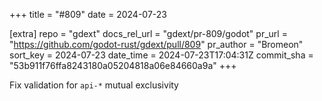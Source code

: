+++
title = "#809"
date = 2024-07-23

[extra]
repo = "gdext"
docs_rel_url = "gdext/pr-809/godot"
pr_url = "https://github.com/godot-rust/gdext/pull/809"
pr_author = "Bromeon"
sort_key = 2024-07-23
date_time = 2024-07-23T17:04:31Z
commit_sha = "53b911f76ffa8243180a05204818a06e84660a9a"
+++

Fix validation for `api-*` mutual exclusivity
